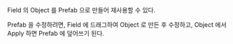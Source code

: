 
Field 의 Object 를 Prefab 으로 만들어 재사용할 수 있다.

Prefab 을 수정하려면, Field 에 드래그하여 Object 로 만든 후 수정하고, Object 에서 Apply 하면 Prefab 에 덮어쓰기 된다.